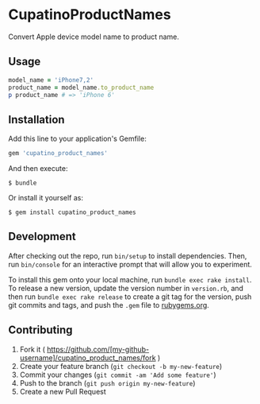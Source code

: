 # CupatinoProductNames

Convert Apple device model name to product name.

## Usage

```ruby
model_name = 'iPhone7,2'
product_name = model_name.to_product_name
p product_name # => 'iPhone 6'
```

## Installation

Add this line to your application's Gemfile:

```ruby
gem 'cupatino_product_names'
```

And then execute:

    $ bundle

Or install it yourself as:

    $ gem install cupatino_product_names

## Development

After checking out the repo, run `bin/setup` to install dependencies. Then, run `bin/console` for an interactive prompt that will allow you to experiment.

To install this gem onto your local machine, run `bundle exec rake install`. To release a new version, update the version number in `version.rb`, and then run `bundle exec rake release` to create a git tag for the version, push git commits and tags, and push the `.gem` file to [rubygems.org](https://rubygems.org).

## Contributing

1. Fork it ( https://github.com/[my-github-username]/cupatino_product_names/fork )
2. Create your feature branch (`git checkout -b my-new-feature`)
3. Commit your changes (`git commit -am 'Add some feature'`)
4. Push to the branch (`git push origin my-new-feature`)
5. Create a new Pull Request
